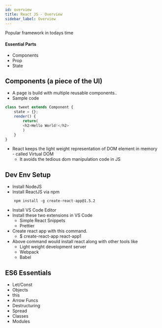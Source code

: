 ```yaml
---
id: overview
title: React JS - Overview
sidebar_label: Overview
---
```


Popular framework in todays time

#### Essential Parts 
- Components
- Prop
- State

## Components (a piece of the UI)

- A page is build with multiple reusable components.. 
- Sample code 
```js 
class tweet extends Component {
    state = {};
    render() {
        return(
        <h2>Hello World!</h2>
        )
    }
}
```

- React keeps the light weight representation of DOM element in memory - called Virtual DOM
    - It avoids the tedious dom manipulation code in JS

## Dev Env Setup

- Install NodeJS
- Install ReactJS via npm
```
    npm install -g create-react-app@1.5.2
```
- Install VS Code Editor
- Install these two extensions in VS Code
    - Simple React Snippets
    - Prettier
- Create react app with this command.
    - $ create-react-app react-app1
- Above command would install react along with other tools like
    - Light weight development server
    - Webpack
    - Babel
	
## ES6 Essentials

- Let/Const
- Objects
- this 
- Arrow Funcs
- Destructuring
- Spread
- Classes 
- Modules 

